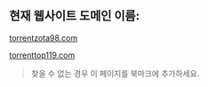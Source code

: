 ## 현재 웹사이트 도메인 이름:

[torrentzota98.com](https://torrentzota98.com)

[torrenttop119.com](https://torrenttop119.com)


> 찾을 수 없는 경우 이 페이지를 북마크에 추가하세요.
